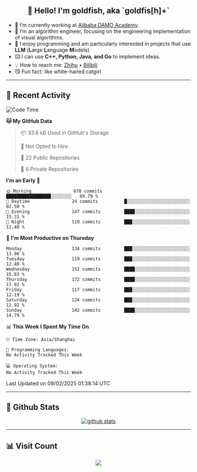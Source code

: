 
<h2 align="center">👋 Hello! I'm goldfish, aka `goldfis[h]+`</h2>

- 📍 I’m currently working at [Alibaba DAMO Academy](https://damo.alibaba.com/).  
- 🌱 I’m an algorithm engineer, focusing on the engineering implementation of visual algorithms.  
- 💬 I enjoy programming and am particularly interested in projects that use **LLM** (**L**arge **L**anguage **M**odels).   
- ⌨️ I can use **C++, Python, Java, and Go** to implement ideas.  
- 💡 How to reach me: [Zhihu](https://www.zhihu.com/people/goldfishh) • [Bilibili](https://space.bilibili.com/11349246)  
- 😼 Fun fact: like white-haired catgirl  

-------

## 🔧 Recent Activity

<!--START_SECTION:waka-->
![Code Time](http://img.shields.io/badge/Code%20Time-94%20hrs%2013%20mins-blue)

**🐱 My GitHub Data** 

> 📦 33.8 kB Used in GitHub's Storage 
 > 
> 🚫 Not Opted to Hire
 > 
> 📜 22 Public Repositories 
 > 
> 🔑 6 Private Repositories 
 > 
**I'm an Early 🐤** 

```text
🌞 Morning                670 commits         █████████████████░░░░░░░░   69.79 % 
🌆 Daytime                24 commits          █░░░░░░░░░░░░░░░░░░░░░░░░   02.50 % 
🌃 Evening                147 commits         ████░░░░░░░░░░░░░░░░░░░░░   15.31 % 
🌙 Night                  119 commits         ███░░░░░░░░░░░░░░░░░░░░░░   12.40 % 
```
📅 **I'm Most Productive on Thursday** 

```text
Monday                   134 commits         ███░░░░░░░░░░░░░░░░░░░░░░   13.96 % 
Tuesday                  119 commits         ███░░░░░░░░░░░░░░░░░░░░░░   12.40 % 
Wednesday                152 commits         ████░░░░░░░░░░░░░░░░░░░░░   15.83 % 
Thursday                 172 commits         ████░░░░░░░░░░░░░░░░░░░░░   17.92 % 
Friday                   117 commits         ███░░░░░░░░░░░░░░░░░░░░░░   12.19 % 
Saturday                 124 commits         ███░░░░░░░░░░░░░░░░░░░░░░   12.92 % 
Sunday                   142 commits         ████░░░░░░░░░░░░░░░░░░░░░   14.79 % 
```


📊 **This Week I Spent My Time On** 

```text
🕑︎ Time Zone: Asia/Shanghai

💬 Programming Languages: 
No Activity Tracked This Week

💻 Operating System: 
No Activity Tracked This Week
```


 Last Updated on 09/02/2025 01:38:14 UTC
<!--END_SECTION:waka-->

-------

## 📆 Github Stats

<p align="center">
    <a href="https://github.com/anuraghazra/github-readme-stats">
      <img src="https://github-readme-stats.vercel.app/api?username=goldfishh&show_icons=true&theme=dracula" alt="github stats" />
    </a>
</p>

-------

## 📊 Visit Count

<p align="center">
  <a href="https://count.getloli.com/"><img src="https://count.getloli.com/get/@:goldfishh?theme=rule34"></a>
</p>
